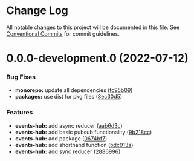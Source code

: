 # Change Log

All notable changes to this project will be documented in this file.
See [Conventional Commits](https://conventionalcommits.org) for commit guidelines.

# 0.0.0-development.0 (2022-07-12)

### Bug Fixes

- **monorepo:** update all dependencies ([fc95b09](https://github.com/homer0/packages/commit/fc95b096bc4c2976ba5cd9c7354890137b66a3bd))
- **packages:** use dist for pkg files ([8ec30d5](https://github.com/homer0/packages/commit/8ec30d53c1198dcb3ed1380f20226787ece3e6b9))

### Features

- **events-hub:** add async reducer ([aab6d3c](https://github.com/homer0/packages/commit/aab6d3c7ba4f002a75f26784c05d7eec2d2a9568))
- **events-hub:** add basic pubsub functionality ([9b218cc](https://github.com/homer0/packages/commit/9b218cc53047bf3e88becd84f0b6dee07eca8a46))
- **events-hub:** add package ([0674bf7](https://github.com/homer0/packages/commit/0674bf7db61d51e0ad564357099a06e8668dfd81))
- **events-hub:** add shorthand function ([bdc913a](https://github.com/homer0/packages/commit/bdc913a8e7aae4bcd2a5cfbba97fb98dbe828e24))
- **events-hub:** add sync reducer ([2886996](https://github.com/homer0/packages/commit/2886996a05f01b98125f220bdd82afec06bbf295))
